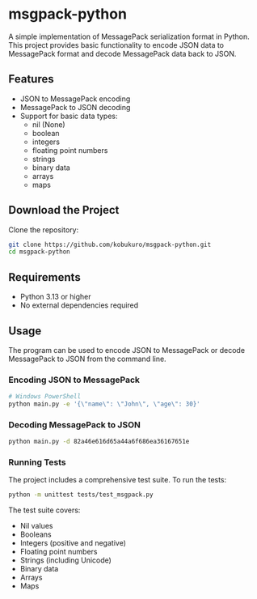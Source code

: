 # msgpack-python

A simple implementation of MessagePack serialization format in Python. This project provides basic functionality to encode JSON data to MessagePack format and decode MessagePack data back to JSON.

## Features

- JSON to MessagePack encoding
- MessagePack to JSON decoding
- Support for basic data types:
  - nil (None)
  - boolean
  - integers
  - floating point numbers
  - strings
  - binary data
  - arrays
  - maps

## Download the Project

Clone the repository:
```bash
git clone https://github.com/kobukuro/msgpack-python.git
cd msgpack-python
```

## Requirements
- Python 3.13 or higher
- No external dependencies required


## Usage

The program can be used to encode JSON to MessagePack or decode MessagePack to JSON from the command line.

### Encoding JSON to MessagePack

``` bash
# Windows PowerShell
python main.py -e '{\"name\": \"John\", \"age\": 30}'
```
### Decoding MessagePack to JSON
``` bash
python main.py -d 82a46e616d65a44a6f686ea36167651e
```
### Running Tests
The project includes a comprehensive test suite. To run the tests:
``` bash
python -m unittest tests/test_msgpack.py
```
The test suite covers:
- Nil values
- Booleans
- Integers (positive and negative)
- Floating point numbers
- Strings (including Unicode)
- Binary data
- Arrays
- Maps